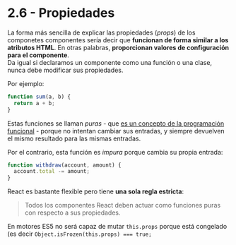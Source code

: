 # 2.6 - Propiedades

La forma más sencilla de explicar las propiedades \(_props_\) de los componetes componentes sería decir que **funcionan de forma similar a los atributos HTML**. En otras palabras, **proporcionan valores de configuración para el componente**.  
Da igual si declaramos un componente como una función o una clase, nunca debe modificar sus propiedades.

Por ejemplo:

```javascript
function sum(a, b) {
  return a + b;
}
```

Estas funciones se llaman _puras_ - que [es un concepto de la programación funcional](https://es.wikipedia.org/wiki/Programación_funcional#Funciones_puras) - porque no intentan cambiar sus entradas, y siempre devuelven el mismo resultado para las mismas entradas.

Por el contrario, esta función es _impura_ porque cambia su propia entrada:

```javascript
function withdraw(account, amount) {
  account.total -= amount;
}
```

React es bastante flexible pero tiene **una sola regla estricta**:

> Todos los componentes React deben actuar como funciones puras con respecto a sus propiedades.

En motores ES5 no será capaz de mutar `this.props` porque está congelado \(es decir `Object.isFrozen(this.props) === true;`


